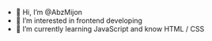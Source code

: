 - 👋 Hi, I’m @AbzMijon
- 👀 I’m interested in frontend developing
- 🌱 I’m currently learning JavaScript and know HTML / CSS


<!---
AbzMijon/AbzMijon is a ✨ special ✨ repository because its `README.md` (this file) appears on your GitHub profile.
You can click the Preview link to take a look at your changes.
--->
